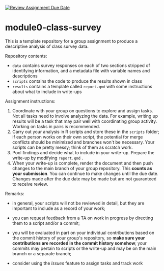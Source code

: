 [![Review Assignment Due Date](https://classroom.github.com/assets/deadline-readme-button-22041afd0340ce965d47ae6ef1cefeee28c7c493a6346c4f15d667ab976d596c.svg)](https://classroom.github.com/a/iG-05GhY)
# module0-class-survey

This is a template repository for a group assignment to produce a descriptive analysis of class survey data.

Repository contents:

-   `data` contains survey responses on each of two sections stripped of identifying information, and a metadata file with variable names and descriptions
-   `scripts` contains the code to produce the results shown in class
-   `results` contains a template called `report.qmd` with some instructions about what to include in write-ups

Assignment instructions:

1.  Coordinate with your group on questions to explore and assign tasks. Not all tasks need to involve analyzing the data. For example, writing up results will be a task that may pair well with coordinating group activity. Working on tasks in pairs is recommended.
2.  Carry out your analysis in R scripts and store these in the `scripts` folder; if each person works on their own script, the potential for merge conflicts should be minimized and branches won't be necessary. Your scripts can be pretty messy; think of them as scratch work.
3.  Pool findings and decide what to include in your write-up. Prepare the write-up by modifying `report.qmd` .
4.  When your write-up is complete, render the document and then push changes to the main branch of your group repository. This **counts as your submission**. You can continue to make changes until the due date. Changes made after the due date may be made but are not guaranteed to receive review.

Remarks:

-   in general, your scripts will not be reviewed in detail, but they are important to include as a record of your work;

-   you can request feedback from a TA on work in progress by directing them to a script and/or a commit;

-   you will be evaluated in part on your individual contributions based on the commit history of your group's repository, so **make sure your contributions are recorded in the commit history somehow**; your commits may pertain to scripts or the write-up and may be on the main branch or a separate branch;

-   consider using the *Issues* feature to assign tasks and track work
